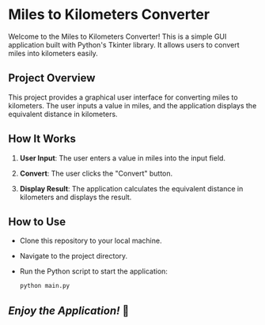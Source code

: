 # Miles to Kilometers Converter

Welcome to the Miles to Kilometers Converter! This is a simple GUI application built with Python's Tkinter library. It allows users to convert miles into kilometers easily.

## Project Overview

This project provides a graphical user interface for converting miles to kilometers. The user inputs a value in miles, and the application displays the equivalent distance in kilometers.

## How It Works

1. **User Input**: The user enters a value in miles into the input field.

2. **Convert**: The user clicks the "Convert" button.

3. **Display Result**: The application calculates the equivalent distance in kilometers and displays the result.

## How to Use

- Clone this repository to your local machine.

- Navigate to the project directory.

- Run the Python script to start the application:

    ```bash
    python main.py
  ```

## *Enjoy the Application!* 🧮